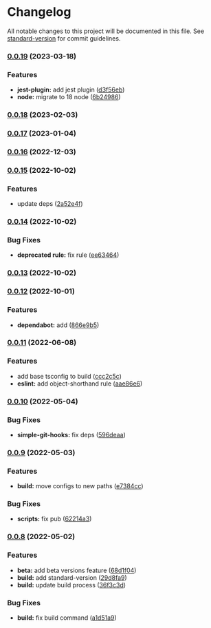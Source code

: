 # Changelog

All notable changes to this project will be documented in this file. See [standard-version](https://github.com/conventional-changelog/standard-version) for commit guidelines.

### [0.0.19](https://github.com/AleksandrSerov/presets-lint/compare/v0.0.18...v0.0.19) (2023-03-18)


### Features

* **jest-plugin:** add jest plugin ([d3f56eb](https://github.com/AleksandrSerov/presets-lint/commit/d3f56eba0e8c3660b6ddb6b578b525e36a203943))
* **node:** migrate to 18 node ([6b24986](https://github.com/AleksandrSerov/presets-lint/commit/6b24986ec7a4337bbeb04fd510a73b4ce587a0e8))

### [0.0.18](https://github.com/AleksandrSerov/presets-lint/compare/v0.0.17...v0.0.18) (2023-02-03)

### [0.0.17](https://github.com/AleksandrSerov/presets-lint/compare/v0.0.16...v0.0.17) (2023-01-04)

### [0.0.16](https://github.com/AleksandrSerov/presets-lint/compare/v0.0.15...v0.0.16) (2022-12-03)

### [0.0.15](https://github.com/AleksandrSerov/presets-lint/compare/v0.0.14...v0.0.15) (2022-10-02)


### Features

* update deps ([2a52e4f](https://github.com/AleksandrSerov/presets-lint/commit/2a52e4f49f5a51c8e04b81e78a6f0af4cd0f429b))

### [0.0.14](https://github.com/AleksandrSerov/presets-lint/compare/v0.0.13...v0.0.14) (2022-10-02)


### Bug Fixes

* **deprecated rule:** fix rule ([ee63464](https://github.com/AleksandrSerov/presets-lint/commit/ee63464c125a21e933a6e1af9a3810d6b86a990b))

### [0.0.13](https://github.com/AleksandrSerov/presets-lint/compare/v0.0.12...v0.0.13) (2022-10-02)

### [0.0.12](https://github.com/AleksandrSerov/presets-lint/compare/v0.0.11...v0.0.12) (2022-10-01)


### Features

* **dependabot:** add ([866e9b5](https://github.com/AleksandrSerov/presets-lint/commit/866e9b579cae967dac99d2caa7f203e15f2bca9c))

### [0.0.11](https://github.com/AleksandrSerov/presets-lint/compare/v0.0.10...v0.0.11) (2022-06-08)


### Features

* add base tsconfig to build ([ccc2c5c](https://github.com/AleksandrSerov/presets-lint/commit/ccc2c5cf75f08dfe008137692ef92024c3efcaab))
* **eslint:** add object-shorthand rule ([aae86e6](https://github.com/AleksandrSerov/presets-lint/commit/aae86e6ff57994832d50cf81b40a94e9cd50c849))

### [0.0.10](https://github.com/AleksandrSerov/presets-lint/compare/v0.0.9...v0.0.10) (2022-05-04)


### Bug Fixes

* **simple-git-hooks:** fix deps ([596deaa](https://github.com/AleksandrSerov/presets-lint/commit/596deaa949bc160725d485ff8b1649ca94fc88f0))

### [0.0.9](https://github.com/AleksandrSerov/presets-lint/compare/v0.0.8...v0.0.9) (2022-05-03)


### Features

* **build:** move configs to new paths ([e7384cc](https://github.com/AleksandrSerov/presets-lint/commit/e7384cc32432afc4016c3d476200c70664d460b0))


### Bug Fixes

* **scripts:** fix pub ([62214a3](https://github.com/AleksandrSerov/presets-lint/commit/62214a38688b8964688ddb543470504cfaa41506))

### [0.0.8](https://github.com/AleksandrSerov/presets-lint/compare/v0.0.7...v0.0.8) (2022-05-02)


### Features

* **beta:** add beta versions feature ([68d1f04](https://github.com/AleksandrSerov/presets-lint/commit/68d1f04b90fc71144ffb6b851bfbee7361682362))
* **build:** add standard-version ([29d8fa9](https://github.com/AleksandrSerov/presets-lint/commit/29d8fa9f137bcddee1731ec22a615209341149ab))
* **build:** update build process ([36f3c3d](https://github.com/AleksandrSerov/presets-lint/commit/36f3c3d4b0967f084cca4a9e61a2d37391a00206))


### Bug Fixes

* **build:** fix build command ([a1d51a9](https://github.com/AleksandrSerov/presets-lint/commit/a1d51a94c0b8b11745e502afc7077f4b6ea2ce68))
